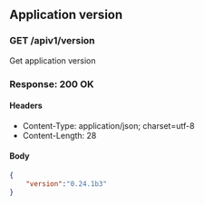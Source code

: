 ## Application version

### GET /apiv1/version

Get application version

### Response: 200 OK

#### Headers

* Content-Type: application/json; charset=utf-8
* Content-Length: 28

#### Body

```json
{
    "version":"0.24.1b3"
}
```

